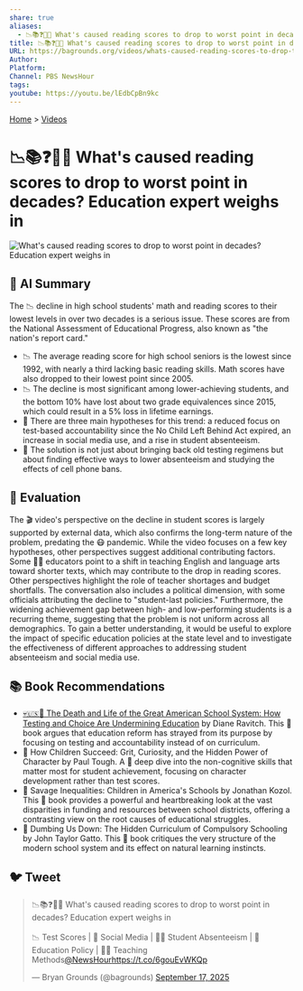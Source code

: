 ```yaml
---
share: true
aliases:
  - 📉📚❓🧑‍🏫 What's caused reading scores to drop to worst point in decades? Education expert weighs in
title: 📉📚❓🧑‍🏫 What's caused reading scores to drop to worst point in decades? Education expert weighs in
URL: https://bagrounds.org/videos/whats-caused-reading-scores-to-drop-to-worst-point-in-decades-education-expert-weighs-in
Author:
Platform:
Channel: PBS NewsHour
tags:
youtube: https://youtu.be/lEdbCpBn9kc
---
```

[Home](../index.md) > [Videos](./index.md)  
# 📉📚❓🧑‍🏫 What's caused reading scores to drop to worst point in decades? Education expert weighs in  
![What's caused reading scores to drop to worst point in decades? Education expert weighs in](https://youtu.be/lEdbCpBn9kc)  
  
## 🤖 AI Summary  
  
The 📉 decline in high school students' math and reading scores to their lowest levels in over two decades is a serious issue. These scores are from the National Assessment of Educational Progress, also known as "the nation's report card."  
  
  * 📉 The average reading score for high school seniors is the lowest since 1992, with nearly a third lacking basic reading skills. Math scores have also dropped to their lowest point since 2005.  
  * 📉 The decline is most significant among lower-achieving students, and the bottom 10% have lost about two grade equivalences since 2015, which could result in a 5% loss in lifetime earnings.  
  * 🤔 There are three main hypotheses for this trend: a reduced focus on test-based accountability since the No Child Left Behind Act expired, an increase in social media use, and a rise in student absenteeism.  
  * 🏫 The solution is not just about bringing back old testing regimens but about finding effective ways to lower absenteeism and studying the effects of cell phone bans.  
  
## 🤔 Evaluation  
  
The 🎬 video's perspective on the decline in student scores is largely supported by external data, which also confirms the long-term nature of the problem, predating the 😷 pandemic. While the video focuses on a few key hypotheses, other perspectives suggest additional contributing factors. Some 👨‍🏫 educators point to a shift in teaching English and language arts toward shorter texts, which may contribute to the drop in reading scores. Other perspectives highlight the role of teacher shortages and budget shortfalls. The conversation also includes a political dimension, with some officials attributing the decline to "student-last policies." Furthermore, the widening achievement gap between high- and low-performing students is a recurring theme, suggesting that the problem is not uniform across all demographics. To gain a better understanding, it would be useful to explore the impact of specific education policies at the state level and to investigate the effectiveness of different approaches to addressing student absenteeism and social media use.  
  
## 📚 Book Recommendations  
  
  * [💀🇺🇸🏫 The Death and Life of the Great American School System: How Testing and Choice Are Undermining Education](../books/the-death-and-life-of-the-great-american-school-system-how-testing-and-choice-are-undermining-education.md) by Diane Ravitch. This 📓 book argues that education reform has strayed from its purpose by focusing on testing and accountability instead of on curriculum.  
  * 📖 How Children Succeed: Grit, Curiosity, and the Hidden Power of Character by Paul Tough. A 📖 deep dive into the non-cognitive skills that matter most for student achievement, focusing on character development rather than test scores.  
  * 📖 Savage Inequalities: Children in America's Schools by Jonathan Kozol. This 📓 book provides a powerful and heartbreaking look at the vast disparities in funding and resources between school districts, offering a contrasting view on the root causes of educational struggles.  
  * 📖 Dumbing Us Down: The Hidden Curriculum of Compulsory Schooling by John Taylor Gatto. This 📕 book critiques the very structure of the modern school system and its effect on natural learning instincts.  
  
## 🐦 Tweet  
<blockquote class="twitter-tweet" data-theme="dark"><p lang="en" dir="ltr">📉📚❓🧑‍🏫 What&#39;s caused reading scores to drop to worst point in decades? Education expert weighs in<br><br>📉 Test Scores | 📱 Social Media | 🧑‍🎓 Student Absenteeism | 🍎 Education Policy | 👨‍🏫 Teaching Methods<a href="https://twitter.com/NewsHour?ref_src=twsrc%5Etfw">@NewsHour</a><a href="https://t.co/6gouEvWKQp">https://t.co/6gouEvWKQp</a></p>&mdash; Bryan Grounds (@bagrounds) <a href="https://twitter.com/bagrounds/status/1968384291840344246?ref_src=twsrc%5Etfw">September 17, 2025</a></blockquote> <script async src="https://platform.twitter.com/widgets.js" charset="utf-8"></script>